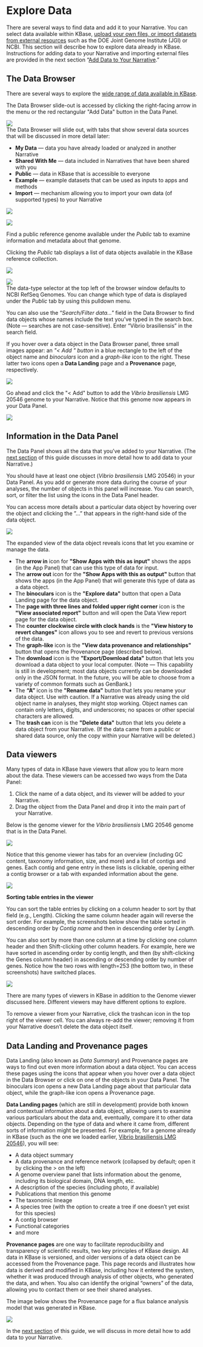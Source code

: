 # Explore Data

There are several ways to find data and add it to your Narrative. You can select data available within KBase, [upload your own files, or import datasets from external resources](add-data.md) such as the DOE Joint Genome Institute \(JGI\) or NCBI. This section will describe how to explore data already in KBase. Instructions for adding data to your Narrative and importing external files are provided in the next section “[Add Data to Your Narrative](add-data.md).”

## The Data Browser

There are several ways to explore the [wide range of data available in KBase](../../data/).

The Data Browser slide-out is accessed by clicking the right-facing arrow in the menu or the red rectangular "Add Data" button in the Data Panel.

![](../../.gitbook/assets/datapanel.png)  
The Data Browser will slide out, with tabs that show several data sources that will be discussed in more detail later:

* **My Data** — data you have already loaded or analyzed in another Narrative
* **Shared With Me** — data included in Narratives that have been shared with you
* **Public** — data in KBase that is accessible to everyone
* **Example** — example datasets that can be used as inputs to apps and methods
* **Import** — mechanism allowing you to import your own data \(of supported types\) to your Narrative

![](../../.gitbook/assets/databrowseropen%20%284%29.gif)

![](../../.gitbook/assets/screen-shot-2017-01-30-at-11.14.27-am.png)

Find a public reference genome available under the _Public_ tab to examine information and metadata about that genome.

Clicking the _Public_ tab displays a list of data objects available in the KBase reference collection.

![](../../.gitbook/assets/public-tab_data%20%281%29.png)

![](../../.gitbook/assets/data-type-selector.png)  
The data-type selector at the top left of the browser window defaults to NCBI RefSeq Genomes. You can change which type of data is displayed under the _Public_ tab by using this pulldown menu.

You can also use the “_Search/Filter data..."_ field in the Data Browser to find data objects whose names include the text you’ve typed in the search box. \(Note — searches are not case-sensitive\). Enter “Vibrio brasiliensis” in the search field.

If you hover over a data object in the Data Browser panel, three small images appear: an _"&lt; Add " button_ in a blue rectangle to the left of the object name and _binoculars_ icon and a _graph-like_ icon to the right. These latter two icons open a **Data Landing** page and a **Provenance** page, respectively.

![](../../.gitbook/assets/screen-shot-2015-02-12-at-9.17.28-pm-e1423804700430.png)

Go ahead and click the "&lt; Add" button to add the _Vibrio brasiliensis_ LMG 20546 genome to your Narrative. Notice that this genome now appears in your Data Panel.

[![](../../.gitbook/assets/screen-shot-2017-01-30-at-11.52.34-am.png)](https://kbase.us/wp-content/uploads/2014/12/Screen-Shot-2017-01-30-at-11.52.34-AM.png)

## Information in the Data Panel

The Data Panel shows all the data that you’ve added to your Narrative. \(The [next ](add-data.md)[section](add-data.md) of this guide discusses in more detail how to add data to your Narrative.\)

You should have at least one object \(_Vibrio brasiliensis_ LMG 20546\) in your Data Panel. As you add or generate more data during the course of your analyses, the number of objects in this panel will increase. You can search, sort, or filter the list using the icons in the Data Panel header.

You can access more details about a particular data object by hovering over the object and clicking the ”...” that appears in the right-hand side of the data object.

![](../../.gitbook/assets/data_dropdownmenuoptions.gif)

The expanded view of the data object reveals icons that let you examine or manage the data.

* The **arrow in** icon for **"Show Apps with this as input"** shows the apps \(in the App Panel\) that can use this type of data for input.
* The **arrow out** icon for the **"Show Apps with this as output"** button that shows the apps \(in the App Panel\) that will generate this type of data as a data object. 
* The **binoculars** icon is the **"Explore data"** button that open a Data Landing page for the data object.
* The **page with three lines and folded upper right corner** icon is the **"View associated report"** button and will open the Data View report page for the data object. 
* The **counter clockwise circle with clock hands** is the **"View history to revert changes"** icon allows you to see and revert to previous versions of the data.
* The **graph-like** icon is the **"View data provenance and relationships"** button that opens the Provenance page \(described below\).
* The **download** icon is the **"Export/Download data"** button that lets you download a data object to your local computer. \(Note — This capability is still in development; most data objects currently can be downloaded only in the JSON format. In the future, you will be able to choose from a variety of common formats such as GenBank.\)
* The **“A”** icon is the **"Rename data"** button that lets you rename your data object. Use with caution. If a Narrative was already using the old object name in analyses, they might stop working. Object names can contain only letters, digits, and underscores; no spaces or other special characters are allowed.
* The **trash can** icon is the **"Delete data"** button that lets you delete a data object from your Narrative. \(If the data came from a public or shared data source, only the copy within your Narrative will be deleted.\)

## Data viewers

Many types of data in KBase have viewers that allow you to learn more about the data. These viewers can be accessed two ways from the Data Panel:

1. Click the name of a data object, and its viewer will be added to your Narrative.
2. Drag the object from the Data Panel and drop it into the main part of your Narrative.

Below is the genome viewer for the _Vibrio brasiliensis_ LMG 20546 genome that is in the Data Panel.

[![](../../.gitbook/assets/screen-shot-2017-01-30-at-12.15.29-pm.png)](https://kbase.us/wp-content/uploads/2014/12/Screen-Shot-2017-01-30-at-12.15.29-PM.png)

Notice that this genome viewer has tabs for an overview \(including GC content, taxonomy information, size, and more\) and a list of contigs and genes. Each contig and gene entry in these lists is clickable, opening either a contig browser or a tab with expanded information about the gene.

![](../../.gitbook/assets/image24.png)

**Sorting table entries in the viewer**

You can sort the table entries by clicking on a column header to sort by that field \(e.g., Length\). Clicking the same column header again will reverse the sort order. For example, the screenshots below show the table sorted in descending order by _Contig name_ and then in descending order by _Length._

You can also sort by more than one column at a time by clicking one column header and then Shift-clicking other column headers. For example, here we have sorted in ascending order by contig length, and then \(by shift-clicking the Genes column header\) in ascending or descending order by number of genes. Notice how the two rows with length=253 \(the bottom two, in these screenshots\) have switched places.

![](../../.gitbook/assets/screen-shot-2015-02-09-at-12.49.05-pm-e1423803707173.png)

There are many types of viewers in KBase in addition to the Genome viewer discussed here. Different viewers may have different options to explore.

To remove a viewer from your Narrative, click the trashcan icon in the top right of the viewer cell. You can always re-add the viewer; removing it from your Narrative doesn’t delete the data object itself.

## Data Landing and Provenance pages

Data Landing \(also known as _Data Summary_\) and Provenance pages are ways to find out even more information about a data object. You can access these pages using the icons that appear when you hover over a data object in the Data Browser or click on one of the objects in your Data Panel. The binoculars icon opens a new Data Landing page about that particular data object, while the graph-like icon opens a Provenance page.

**Data Landing pages** \(which are still in development\) provide both known and contextual information about a data object, allowing users to examine various particulars about the data and, eventually, compare it to other data objects. Depending on the type of data and where it came from, different sorts of information might be presented. For example, for a genome already in KBase \(such as the one we loaded earlier, [Vibrio brasiliensis LMG 20546](https://narrative.kbase.us#dataview/KBasePublicGenomesV4/kb%7Cg.3791)\), you will see:

* A data object summary
* A data provenance and reference network \(collapsed by default; open it by clicking the &gt; on the left\)
* A genome overview panel that lists information about the genome, including its biological domain, DNA length, etc.
* A description of the species \(including photo, if available\)
* Publications that mention this genome
* The taxonomic lineage
* A species tree \(with the option to create a tree if one doesn’t yet exist for this species\)
* A contig browser
* Functional categories
* and more

**Provenance pages** are one way to facilitate reproducibility and transparency of scientific results, two key principles of KBase design. All data in KBase is versioned, and older versions of a data object can be accessed from the Provenance page. This page records and illustrates how data is derived and modified in KBase, including how it entered the system, whether it was produced through analysis of other objects, who generated the data, and when. You also can identify the original “owners” of the data, allowing you to contact them or see their shared analyses.

The image below shows the Provenance page for a flux balance analysis model that was generated in KBase.

![](../../.gitbook/assets/image13-1024x575.png)

In the [next section](add-data.md) of this guide, we will discuss in more detail how to add data to your Narrative.

